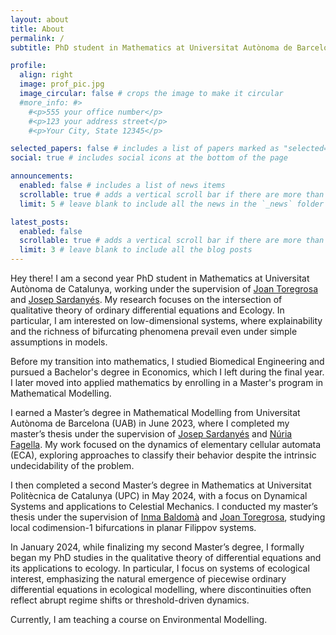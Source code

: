 ```yaml
---
layout: about
title: About
permalink: /
subtitle: PhD student in Mathematics at Universitat Autònoma de Barcelona.

profile:
  align: right
  image: prof_pic.jpg
  image_circular: false # crops the image to make it circular
  #more_info: #>
    #<p>555 your office number</p>
    #<p>123 your address street</p>
    #<p>Your City, State 12345</p>

selected_papers: false # includes a list of papers marked as "selected={true}"
social: true # includes social icons at the bottom of the page

announcements:
  enabled: false # includes a list of news items
  scrollable: true # adds a vertical scroll bar if there are more than 3 news items
  limit: 5 # leave blank to include all the news in the `_news` folder

latest_posts:
  enabled: false
  scrollable: true # adds a vertical scroll bar if there are more than 3 new posts items
  limit: 3 # leave blank to include all the blog posts
---
```

Hey there! I am a second year PhD student in Mathematics at Universitat Autònoma de Catalunya, working under the supervision of [Joan Toregrosa](https://www.gsd.uab.cat/people?controller=member&view=member&id=7) and [Josep Sardanyés](https://sites.google.com/site/nonlineardynamicsevolutionlab/home?authuser=0). My research focuses on the intersection of qualitative theory of ordinary differential equations and Ecology. In particular, I am interested on low-dimensional systems, where explainability and the richness of bifurcating phenomena prevail even under simple assumptions in models. 

Before my transition into mathematics, I studied Biomedical Engineering and pursued a Bachelor's degree in Economics, which I left during the final year. I later moved into applied mathematics by enrolling in a Master's program in Mathematical Modelling.

I earned a Master’s degree in Mathematical Modelling from Universitat Autònoma de Barcelona (UAB) in June 2023, where I completed my master’s thesis under the supervision of [Josep Sardanyés](https://sites.google.com/site/nonlineardynamicsevolutionlab/home?authuser=0) and [Núria Fagella]((https://webgrec.ub.edu/webpages/000006/cas/nfagella.ub.edu.html)). My work focused on the dynamics of elementary cellular automata (ECA), exploring approaches to classify their behavior despite the intrinsic undecidability of the problem.

I then completed a second Master’s degree in Mathematics at Universitat Politècnica de Catalunya (UPC) in May 2024, with a focus on Dynamical Systems and applications to Celestial Mechanics. I conducted my master’s thesis under the supervision of [Inma Baldomà](https://mat.upc.edu/en/people/immaculada.baldoma) and [Joan Toregrosa](https://www.gsd.uab.cat/people?controller=member&view=member&id=7), studying local codimension-1 bifurcations in planar Filippov systems.

In January 2024, while finalizing my second Master’s degree, I formally began my PhD studies in the qualitative theory of differential equations and its applications to ecology. In particular, I focus on systems of ecological interest, emphasizing the natural emergence of piecewise ordinary differential equations in ecological modelling, where discontinuities often reflect abrupt regime shifts or threshold-driven dynamics.

Currently, I am teaching a course on Environmental Modelling.
